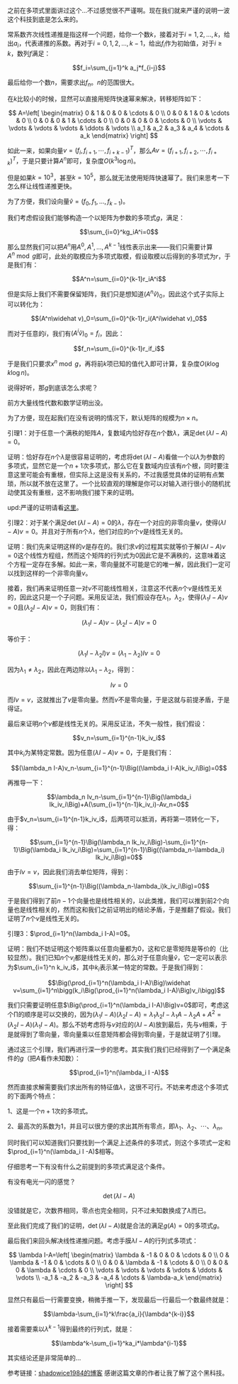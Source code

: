 之前在多项式里面讲过这个...不过感觉很不严谨啊。现在我们就来严谨的说明一波这个科技到底是怎么来的。

常系数齐次线性递推是指这样一个问题，给你一个数$k$，接着对于$i=1,2,...,k$，给出$a_i$，代表递推的系数。再对于$i=0,1,2,...,k-1$，给出$f_i$作为初始值，对于$i\geq k$，数列$f$满足：

$$f_i=\sum_{j=1}^k a_j*f_{i-j}$$

最后给你一个数$n$，需要求出$f_n$。$n$的范围很大。

在$k$比较小的时候，显然可以直接用矩阵快速幂来解决，转移矩阵如下：

$$
A=\left[
\begin{matrix}
0 & 1 & 0 & 0 & \cdots & 0 \\
0 & 0 & 1 & 0 & \cdots & 0 \\
0 & 0 & 0 & 1 & \cdots & 0 \\
0 & 0 & 0 & 0 & \cdots & 0 \\
\vdots & \vdots & \vdots & \vdots & \ddots & \vdots \\
a_1 & a_2 & a_3 & a_4 & \cdots & a_k
\end{matrix}
\right]
$$

如此一来，如果向量$v=(f_i,f_{i+1},\cdots,f_{i+k-1})^T$，那么$Av=(f_{i+1},f_{i+2},\cdots,f_{i+k})^T$，于是只要计算$A^n$即可，复杂度$O(k^3\log n)$。

但是如果$k=10^3$，甚至$k=10^5$，那么就无法使用矩阵快速幂了。我们来思考一下怎么样让线性递推更快。

为了方便，我们设向量$\widehat v=(f_0,f_1,...,f_{k-1})$。

我们考虑假设我们能够构造一个以矩阵为参数的多项式$g$，满足：

$$\sum_{i=0}^kg_iA^i=0$$

那么显然我们可以把$A^n$用$A^0,A^1,...,A^{k-1}$线性表示出来——我们只需要计算$A^n\bmod g$即可，此处的取模应为多项式取模，假设取模以后得到的多项式为$r$，于是我们有：

$$A^n=\sum_{i=0}^{k-1}r_iA^i$$

但是实际上我们不需要保留矩阵，我们只是想知道$(A^n\widehat v)_0$，因此这个式子实际上可以转化为：

$$(A^n\widehat v)_0=\sum_{i=0}^{k-1}r_i(A^i\widehat v)_0$$

而对于任意的$i$，我们有$(A^i\widehat v)_0=f_i$，因此：

$$f_n=\sum_{i=0}^{k-1}r_if_i$$

于是我们只要求$x^n\bmod g$，再将前$k$项已知的值代入即可计算，复杂度$O(k\log k\log n)$。

说得好听，那$g$到底该怎么求呢？

前方大量线性代数和数学证明出没。

为了方便，现在起我们在没有说明的情况下，默认矩阵的规模为$n\times n$。

引理$1$：对于任意一个满秩的矩阵$A$，复数域内恰好存在$n$个数$\lambda$，满足$\det(\lambda I-A)=0$。

证明：恰好存在$n$个$\lambda$是很容易证明的，考虑将$\det(\lambda I-A)$看做一个以$\lambda$为参数的多项式，显然它是一个$n+1$次多项式，那么它在复数域内应该有$n$个根，同时要注意这里可能会有重根，但实际上这是没有关系的，不过我感觉具体的证明有点繁琐，所以就不放在这里了。一个比较直观的理解是你可以对输入进行很小的随机扰动使其没有重根，这不影响我们接下来的证明。

upd:严谨的证明请看[这里](https://www.cnblogs.com/Mr-Spade/p/13695472.html)。

引理$2$：对于某个满足$\det(\lambda I-A)=0$的$\lambda$，存在一个对应的非零向量$v$，使得$(\lambda I-A)v=0$。并且对于所有$n$个$\lambda$，他们对应的$n$个$v$是线性无关的。

证明：我们先来证明这样的$v$是存在的。我们求$v$的过程其实就等价于解$(\lambda I-A)v=0$这个线性方程组，然而这个矩阵的行列式为$0$因此它是不满秩的，这意味着这个方程一定存在多解。如此一来，零向量就不可能是它的唯一解，因此我们一定可以找到这样的一个非零向量$v$。

接着，我们再来证明任意一对$v$不可能线性相关，注意这不代表$n$个$v$是线性无关的，因此这只是一个子问题。采用反证法，我们假设存在$\lambda_1$，$\lambda_2$，使得$(\lambda_1 I-A)v=0$且$(\lambda_2 I-A)v=0$，则我们有：

$$(\lambda_1 I-A)v-(\lambda_2 I-A)v=0$$

等价于：

$$(\lambda_1 I-\lambda_2 I)v=(\lambda_1-\lambda_2)Iv=0$$

因为$\lambda_1\neq \lambda_2$，因此在两边除以$\lambda_1-\lambda_2$，得到：

$$Iv=0$$

而$Iv=v$，这就推出了$v$是零向量。然而$v$不是零向量，于是这就与前提矛盾，于是得证。

最后来证明$n$个$v$都是线性无关的。采用反证法，不失一般性，我们假设：

$$v_n=\sum_{i=1}^{n-1}k_iv_i$$

其中$k_i$为某特定常数。因为任意$(\lambda I-A)v=0$，于是我们有：

$$(\lambda_n I-A)v_n-\sum_{i=1}^{n-1}\Big((\lambda_i I-A)k_iv_i\Big)=0$$

再推导一下：

$$\lambda_n Iv_n-\sum_{i=1}^{n-1}\Big(\lambda_i Ik_iv_i\Big)+A(\sum_{i=1}^{n-1}k_iv_i)-Av_n=0$$

由于$v_n=\sum_{i=1}^{n-1}k_iv_i$，后两项可以抵消，再将第一项转化一下，得：

$$\sum_{i=1}^{n-1}\Big(\lambda_n Ik_iv_i\Big)-\sum_{i=1}^{n-1}\Big(\lambda_i Ik_iv_i\Big)=\sum_{i=1}^{n-1}\Big((\lambda_n-\lambda_i) Ik_iv_i\Big)=0$$

由于$Iv=v$，因此我们消去单位矩阵，得到：

$$\sum_{i=1}^{n-1}\Big((\lambda_n-\lambda_i)k_iv_i\Big)=0$$

于是我们得到了前$n-1$个向量也是线性相关的，以此类推，我们可以推到前$2$个向量也是线性相关的，然而这和我们之前证明出的结论矛盾，于是推翻了假设。我们证明了$n$个$v$是线性无关的。

引理$3$：$\prod_{i=1}^n(\lambda_i I-A)=0$。

证明：我们不妨证明这个矩阵乘以任意向量都为$0$，这和它是零矩阵是等价的（比较显然）。我们已知$n$个$v_i$都是线性无关的，那么对于任意向量$\widehat v$，它一定可以表示为$\sum_{i=1}^n k_iv_i$，其中$k_i$表示某一特定的常数。于是我们得到：

$$\Big(\prod_{i=1}^n(\lambda_i I-A)\Big)\widehat v=\sum_{i=1}^n\bigg(k_i\Big(\prod_{i=1}^n(\lambda_i I-A)\Big)v_i\bigg)$$

我们只需要证明任意$\Big(\prod_{i=1}^n(\lambda_i I-A)\Big)v=0$即可，考虑这个$\prod$的顺序是可以交换的，因为$(\lambda_1 I-A)(\lambda_2 I-A)=\lambda_1\lambda_2I-\lambda_1 A-\lambda_2A+A^2=(\lambda_2 I-A)(\lambda_1 I-A)$。那么不妨考虑将与$v$对应的$(\lambda I-A)$放到最后，先与$v$相乘，于是就得到了零向量，零向量乘以任意矩阵都会得到零向量，于是就证明了引理。

通过这三个引理，我们再进行深一步的思考。其实我们我们已经得到了一个满足条件的$g$（把$A$看作未知数）：

$$\prod_{i=1}^n(\lambda_i I -A)$$

然而直接求解需要我们求出所有的特征值$\lambda$，这很不可行。不妨来考虑这个多项式的下面两个特点：

$1$、这是一个$n+1$次的多项式。

$2$、最高次的系数为$1$，并且可以很方便的求出其所有零点，即$\lambda_1$、$\lambda_2$、$\cdots$、$\lambda_n$。

同时我们可以知道我们只要找到一个满足上述条件的多项式，则这个多项式一定和$\prod_{i=1}^n(\lambda_i I -A)$相等。

仔细思考一下有没有什么之前提到的多项式满足这个条件。

有没有电光一闪的感觉？

$$\det(\lambda I-A)$$

没错就是它，次数界相同，零点也完全相同，只不过未知数换成了$\lambda$而已。

至此我们完成了我们的证明，$\det(\lambda I-A)$就是合法的满足$g(A)=0$的多项式$g$。

最后我们来回头解决线性递推问题。考虑手膜$\lambda I-A$的行列式多项式：

$$
\lambda I-A=\left[
\begin{matrix}
\lambda & -1 & 0 & 0 & \cdots & 0 \\
0 & \lambda & -1 & 0 & \cdots & 0 \\
0 & 0 & \lambda & -1 & \cdots & 0 \\
0 & 0 & 0 & \lambda & \cdots & 0 \\
\vdots & \vdots & \vdots & \vdots & \ddots & \vdots \\
-a_1 & -a_2 & -a_3 & -a_4 & \cdots & \lambda-a_k
\end{matrix}
\right]
$$

显然只有最后一行需要变换，稍微手推一下，发现最后一行最后一个数最终就是：

$$\lambda-\sum_{i=1}^k\frac{a_i}{\lambda^{k-i}}$$

接着需要乘以$\lambda^{k-1}$得到最终的行列式，就是：

$$\lambda^k-\sum_{i=1}^ka_i*\lambda^{i-1}$$

其实结论还是非常简单的...

参考链接：[shadowice1984的博客](https://www.luogu.org/blog/ShadowassIIXVIIIIV/solution-p4723) 感谢这篇文章的作者让我了解了这个黑科技。